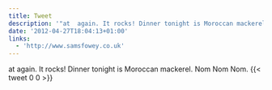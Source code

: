 ```yaml
---
title: Tweet
description: '"at  again. It rocks! Dinner tonight is Moroccan mackerel. Nom Nom Nom."'
date: '2012-04-27T18:04:13+01:00'
links:
  - 'http://www.samsfowey.co.uk'
---
```

at  again. It rocks! Dinner tonight is Moroccan mackerel. Nom Nom Nom.
      {{< tweet 0 0 >}}
    
